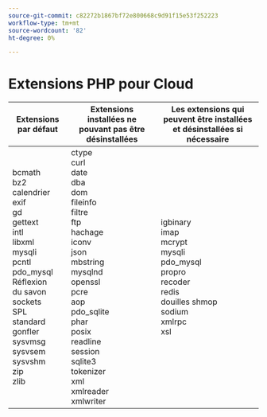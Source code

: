 ```yaml
---
source-git-commit: c82272b1867bf72e800668c9d91f15e53f252223
workflow-type: tm+mt
source-wordcount: '82'
ht-degree: 0%

---
```

# Extensions PHP pour Cloud

<table style="table-layout:auto">
    <thead>
      <tr>
        <th>
            Extensions par défaut
        </th>
        <th>
            Extensions installées ne pouvant pas être désinstallées
        </th>
        <th>
            Les extensions qui peuvent être installées et désinstallées si nécessaire
        </th>
      </tr>
    </thead>
    <tbody>
        <tr>
            <td>
                bcmath<br>
                bz2<br>
                calendrier <br>
                exif <br>
                gd<br>
                gettext <br>
                intl<br>
                libxml<br>
                mysqli <br>
                pcntl<br>
                pdo_mysql<br>
                Réflexion <br>
                du savon <br>
                sockets<br>
                SPL <br>
                standard<br>
                gonfler<br>
                sysvmsg<br>
                sysvsem <br>
                sysvshm <br>
                zip <br>
                zlib<br>
            </td>
            <td>
                ctype <br>
                curl<br>
                date <br>
                dba<br>
                dom<br>
                fileinfo<br>
                filtre <br>
                ftp<br>
                hachage <br>
                iconv<br>
                json<br>
                mbstring<br>
                mysqlnd<br>
                openssl<br>
                pcre<br>
                aop<br>
                pdo_sqlite<br>
                phar<br>
                posix <br>
                readline <br>
                session <br>
                sqlite3<br>
                tokenizer <br>
                xml<br>
                xmlreader<br>
                xmlwriter<br>
            </td>
            <td>
                igbinary <br>
                imap<br>
                mcrypt <br>
                mysqli <br>
                pdo_mysql<br>
                propro<br>
                recoder <br>
                redis <br>
                douilles shmop<br>
                sodium<br>
                xmlrpc <br>
                xsl<br>
            </td>
        </tr>
    </tbody>
</table>
